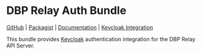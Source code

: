 # DBP Relay Auth Bundle

[GitHub](https://github.com/digital-blueprint/relay-auth-bundle) |
[Packagist](https://packagist.org/packages/dbp/relay-auth-bundle) |
[Documentation](https://github.com/digital-blueprint/relay-auth-bundle/tree/main/docs) |
[Keycloak Integration](https://dbp-demo.tugraz.at/handbook/frontend/keycloak_integration/)


This bundle provides [Keycloak](https://www.keycloak.org/) authentication integration for the DBP Relay API Server.
